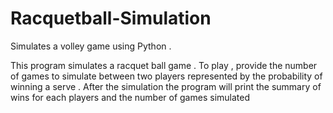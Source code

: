 # Racquetball-Simulation
Simulates a volley game using Python .

This program simulates a racquet ball game . To play ,  provide the number of games to simulate between two players represented by the probability of winning a serve . After the simulation the program will print the summary of wins for each players and the number of games simulated
